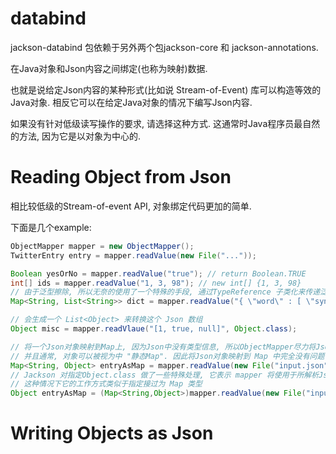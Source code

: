 # databind

jackson-databind 包依赖于另外两个包jackson-core 和 jackson-annotations.

在Java对象和Json内容之间绑定(也称为映射)数据.

也就是说给定Json内容的某种形式(比如说 Stream-of-Event)
库可以构造等效的Java对象.
相反它可以在给定Java对象的情况下编写Json内容.

如果没有针对低级读写操作的要求, 请选择这种方式.
这通常时Java程序员最自然的方法, 因为它是以对象为中心的.

# Reading Object from Json

相比较低级的Stream-of-event API, 对象绑定代码更加的简单.

下面是几个example:

```java
ObjectMapper mapper = new ObjectMapper();
TwitterEntry entry = mapper.readValue(new File("..."));

Boolean yesOrNo = mapper.readValue("true"); // return Boolean.TRUE
int[] ids = mapper.readValue("1, 3, 98"); // new int[] {1, 3, 98}
// 由于泛型擦除, 所以无奈的使用了一个特殊的手段, 通过TypeReference 子类化来传递泛型信息. 所以这个 TypeReference 中没有任何abstract方法, 它就是这么用的.
Map<String, List<String>> dict = mapper.readValue("{ \"word\" : [ \"synonym1\", \"synonym2\" ] }", new TypeReference<Man<String, List<String>>>() {});

// 会生成一个 List<Object> 来转换这个 Json 数组
Object misc = mapper.readVlaue("[1, true, null]", Object.class);

// 将一个Json对象映射到Map上, 因为Json中没有类型信息, 所以ObjectMapper尽力将Json内容映射到特定的Java类型.
// 并且通常, 对象可以被视为中 "静态Map". 因此将Json对象映射到 Map 中完全没有问题.
Map<String, Object> entryAsMap = mapper.readValue(new File("input.json"), new TypeReference<Map<String, Object>>(){});
// Jackson 对指定Object.class 做了一些特殊处理, 它表示 mapper 将使用于所解析Json内容最匹配的对象, 对于 Json对象意味着 Map, 对于 Json数组意味着 List.
// 这种情况下它的工作方式类似于指定接过为 Map 类型
Object entryAsMap = (Map<String,Object>)mapper.readValue(new File("input.json"), Object.class);
```

# Writing Objects as Json


